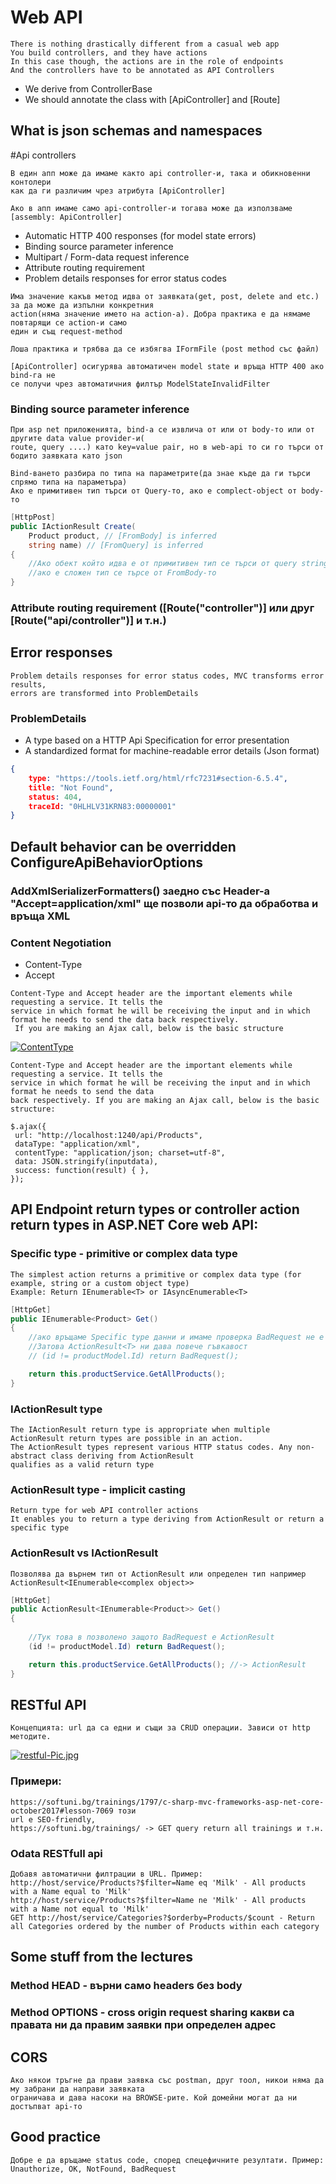 # Web API
```
There is nothing drastically different from a casual web app
You build controllers, and they have actions
In this case though, the actions are in the role of endpoints
And the controllers have to be annotated as API Controllers
```
* We derive from ControllerBase
* We should annotate the class with [ApiController] and [Route]

## What is json schemas and namespaces

#Api controllers
```
В един апп може да имаме както api controller-и, така и обикновенни контолери
как да ги различим чрез атрибута [ApiController]

Ако в апп имаме само api-controller-и тогава може да използваме [assembly: ApiController]
```
* Automatic HTTP 400 responses (for model state errors)
* Binding source parameter inference
* Multipart / Form-data request inference
* Attribute routing requirement
* Problem details responses for error status codes

```
Има значение какъв метод идва от заявката(get, post, delete and etc.) за да може да изпълни конкретния 
action(няма значение името на action-a). Добра практика е да нямаме повтарящи се action-и само
един и същ request-method
```
```
Лоша практика и трябва да се избягва IFormFile (post method със файл)
```
```
[ApiController] осигурява автоматичен model state и връща HTTP 400 ако bind-га не 
се получи чрез автоматичния филтър ModelStateInvalidFilter
```
### Binding source parameter inference
```
При asp net приложенията, bind-а се извлича от или от body-то или от другите data value provider-и(
route, query ....) като key=value pair, но в web-api то си го търси от бодито заявката като json
```
```
Bind-ването разбира по типа на параметрите(да знае къде да ги търси спрямо типа на параметъра)
Ако е примитивен тип търси от Query-то, ако е complect-object от body-то
```
```C#
[HttpPost]
public IActionResult Create(   
	Product product, // [FromBody] is inferred
    string name) // [FromQuery] is inferred
{
	//Ако обект който идва е от примитивен тип се търси от query string, 
	//ако е сложен тип се търсе от FromBody-то
}

```
### Attribute routing requirement ([Route("controller")] или друг [Route("api/controller")] и т.н.)

## Error responses
```
Problem details responses for error status codes, MVC transforms error results,
errors are transformed into ProblemDetails
```
### ProblemDetails
* A type based on a HTTP Api Specification for error presentation
* A standardized format for machine-readable error details (Json format)
```JSON
{
    type: "https://tools.ietf.org/html/rfc7231#section-6.5.4",
    title: "Not Found",
    status: 404,
    traceId: "0HLHLV31KRN83:00000001"
}
```

## Default behavior can be overridden ConfigureApiBehaviorOptions


### AddXmlSerializerFormatters() заедно със Header-a "Accept=application/xml" ще позволи api-то да обработва и връща XML
### Content Negotiation
* Content-Type
* Accept
```
Content-Type and Accept header are the important elements while requesting a service. It tells the 
service in which format he will be receiving the input and in which format he needs to send the data back respectively.
 If you are making an Ajax call, below is the basic structure
```
[![ContentType](https://dotnettrickscloud.blob.core.windows.net/img/webapi/webapi-negotiationwebapi2-1.png)](https://dotnettrickscloud.blob.core.windows.net/img/webapi/webapi-negotiationwebapi2-1.png)
```Summary
Content-Type and Accept header are the important elements while requesting a service. It tells the 
service in which format he will be receiving the input and in which format he needs to send the data 
back respectively. If you are making an Ajax call, below is the basic structure:
```
```Ajax
$.ajax({
 url: "http://localhost:1240/api/Products",
 dataType: "application/xml",
 contentType: "application/json; charset=utf-8",
 data: JSON.stringify(inputdata),
 success: function(result) { },
});
```
## API Endpoint return types or controller action return types in ASP.NET Core web API:

### Specific type - primitive or complex data type
```
The simplest action returns a primitive or complex data type (for example, string or a custom object type)
Example: Return IEnumerable<T> or IAsyncEnumerable<T>
```
```C#
[HttpGet]
public IEnumerable<Product> Get()
{
	//ако връщаме Specific type данни и имаме проверка BadRequest не е от тип IEnumerable<Product> 
	//Затова ActionResult<Т> ни дава повече гъвкавост
	// (id != productModel.Id) return BadRequest();

    return this.productService.GetAllProducts();
}

```
### IActionResult type
```
The IActionResult return type is appropriate when multiple ActionResult return types are possible in an action. 
The ActionResult types represent various HTTP status codes. Any non-abstract class deriving from ActionResult 
qualifies as a valid return type
```

### ActionResult<T> type - implicit casting 
```
Return type for web API controller actions
It enables you to return a type deriving from ActionResult or return a specific type
```

### ActionResult<T> vs IActionResult

```ActionResult<T>
Позволява да върнем тип от ActionResult или определен тип например ActionResult<IEnumerable<complex object>>
```
```C#
[HttpGet]
public ActionResult<IEnumerable<Product>> Get()
{
	
	//Тук това в позволено защото BadRequest е ActionResult
	(id != productModel.Id) return BadRequest();

    return this.productService.GetAllProducts(); //-> ActionResult
}

```

## RESTful API
```
Концепцията: url да са едни и същи за CRUD операции. Зависи от http методите.
```
[![restful-Pic.jpg](https://i.postimg.cc/9MMnCBc5/restful-Pic.jpg)](https://postimg.cc/8F2HbMFt)

### Примери:
```
https://softuni.bg/trainings/1797/c-sharp-mvc-frameworks-asp-net-core-october2017#lesson-7069 този
url е SEO-friendly, 
https://softuni.bg/trainings/ -> GET query return all trainings и т.н.
```

### Odata RESTfull api
```
Добавя автоматични филтрации в URL. Пример:
http://host/service/Products?$filter=Name eq 'Milk' - All products with a Name equal to 'Milk'
http://host/service/Products?$filter=Name ne 'Milk' - All products with a Name not equal to 'Milk'
GET http://host/service/Categories?$orderby=Products/$count - Return all Categories ordered by the number of Products within each category
```

## Some stuff from the lectures

### Method HEAD - върни само headers без body

### Method OPTIONS - cross origin request sharing какви са правата ни да правим заявки при определен адрес



## CORS
```
Ако някои тръгне да прави заявка със postman, друг тоол, никои няма да му забрани да направи заявката
ограничава и дава насоки на BROWSE-рите. Кой домейни могат да ни достъпват api-то
```

## Good practice
```
Добре е да връщаме status code, според спецефичните резултати. Пример: Unauthorize, OK, NotFound, BadRequest
```